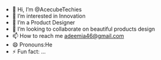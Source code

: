 - 👋 Hi, I’m @AcecubeTechies
- 👀 I’m interested in Innovation 
- 🌱 I’m a Product Designer
- 💞️ I’m looking to collaborate on beautiful products design
- 📫 How to reach me adeemia46@gmail.com
- 😄 Pronouns:He
- ⚡ Fun fact: ...

<!---
AcecubeTechies/AcecubeTechies is a ✨ special ✨ repository because its `README.md` (this file) appears on your GitHub profile.
You can click the Preview link to take a look at your changes.
--->
